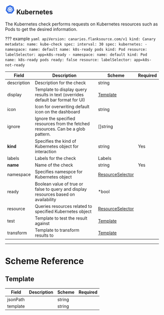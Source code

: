 ## <img src='https://raw.githubusercontent.com/flanksource/flanksource-ui/main/src/icons/kubernetes.svg' style='height: 32px'/> Kubernetes

The Kubernetes check performs requests on Kubernetes resources such as Pods to get the desired information.

??? example
     ```yaml
      apiVersion: canaries.flanksource.com/v1
      kind: Canary
      metadata:
        name: kube-check
      spec:
        interval: 30
        spec:
          kubernetes:
            - namespace:
                name: default
              name: k8s-ready pods
              kind: Pod
              resource:
                labelSelector: app=k8s-ready
            - namespace:
                name: default
              kind: Pod
              name: k8s-ready pods
              ready: false
              resource:
                labelSelector: app=k8s-not-ready
     ```

| Field | Description | Scheme | Required |
| ----- | ----------- | ------ | -------- |
| description | Description for the check | string |  |
| display | Template to display query results in text (overrides default bar format for UI) | [Template](#template) |  |
| icon | Icon for overwriting default icon on the dashboard | string |  |
| ignore | Ignore the specified resources from the fetched resources. Can be a glob pattern. | \[\]string |  |
| **kind** | Specifies the kind of Kubernetes object for interaction | string | Yes |
| labels | Labels for the check | Labels |  |
| **name** | Name of the check | string | Yes |
| namespace | Specifies namespce for Kubernetes object | [ResourceSelector](#resourceselector) |  |
| ready | Boolean value of true or false to query and display resources based on availability | *bool |  |
| resource | Queries resources related to specified Kubernetes object | [ResourceSelector](#resourceselector) |  |
| test | Template to test the result against | [Template](#template) |  |
| transform | Template to transform results to | [Template](#template) |  |

---
# Scheme Reference
## Template



| Field | Description | Scheme | Required |
| ----- | ----------- | ------ | -------- |
| jsonPath |  | string |  |
| template |  | string |  |